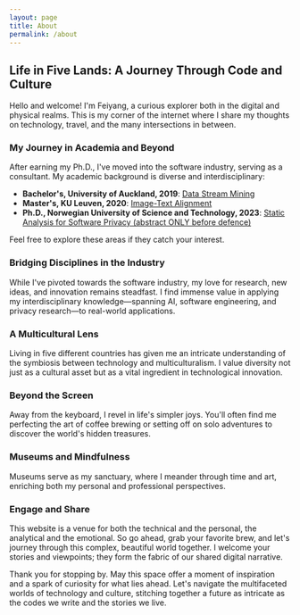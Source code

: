 ```yaml
---
layout: page
title: About
permalink: /about
---
```


## Life in Five Lands: A Journey Through Code and Culture

Hello and welcome! I'm Feiyang, a curious explorer both in the digital and physical realms. This is my corner of the internet where I share my thoughts on technology, travel, and the many intersections in between.

### My Journey in Academia and Beyond

After earning my Ph.D., I've moved into the software industry, serving as a consultant. My academic background is diverse and interdisciplinary:

- **Bachelor's, University of Auckland, 2019**: [Data Stream Mining](/assets/pdf/UOA_thesis.pdf)
- **Master's, KU Leuven, 2020**: [Image-Text Alignment](/assets/pdf/KUL_thesis.pdf)
- **Ph.D., Norwegian University of Science and Technology, 2023**: [Static Analysis for Software Privacy (abstract ONLY before defence)](/assets/pdf/Thesis_abstract.pdf)

Feel free to explore these areas if they catch your interest.

### Bridging Disciplines in the Industry

While I've pivoted towards the software industry, my love for research, new ideas, and innovation remains steadfast. I find immense value in applying my interdisciplinary knowledge—spanning AI, software engineering, and privacy research—to real-world applications.

### A Multicultural Lens

Living in five different countries has given me an intricate understanding of the symbiosis between technology and multiculturalism. I value diversity not just as a cultural asset but as a vital ingredient in technological innovation.

### Beyond the Screen

Away from the keyboard, I revel in life's simpler joys. You'll often find me perfecting the art of coffee brewing or setting off on solo adventures to discover the world's hidden treasures.

### Museums and Mindfulness

Museums serve as my sanctuary, where I meander through time and art, enriching both my personal and professional perspectives.

### Engage and Share

This website is a venue for both the technical and the personal, the analytical and the emotional. So go ahead, grab your favorite brew, and let's journey through this complex, beautiful world together. I welcome your stories and viewpoints; they form the fabric of our shared digital narrative.

Thank you for stopping by. May this space offer a moment of inspiration and a spark of curiosity for what lies ahead. Let's navigate the multifaceted worlds of technology and culture, stitching together a future as intricate as the codes we write and the stories we live.

